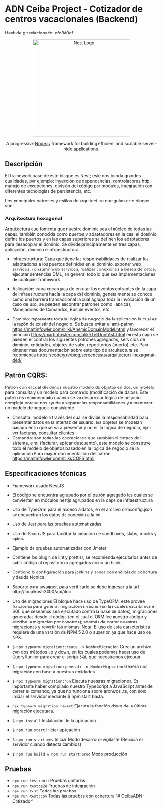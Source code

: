 # ADN Ceiba Project - Cotizador de centros vacacionales (Backend)

Hash de git relacionado: efc8d0cf

<p align="center">
  <a href="http://nestjs.com/" target="blank"><img src="https://nestjs.com/img/logo_text.svg" width="320" alt="Nest Logo" /></a>
</p>

[circleci-image]: https://img.shields.io/circleci/build/github/nestjs/nest/master?token=abc123def456
[circleci-url]: https://circleci.com/gh/nestjs/nest

<p align="center">A progressive <a href="http://nodejs.org" target="_blank">Node.js</a> framework for building efficient and scalable server-side applications.<p>

## Descripción

El framework base de este bloque es Nest; este nos brinda grandes cualidades, por ejemplo: inyección de dependencias, controladores http, manejo de excepciones, división del código por módulos, integración con diferentes tecnologías de persistencia, etc.

Los principales patrones y estilos de arquitectura que guían este bloque son:

### Arquitectura hexagonal

Arquitectura que fomenta que nuestro dominio sea el núcleo de todas las capas, también conocida como puertos y adaptadores en la cual el dominio define los puertos y en las capas superiores se definen los adaptadores para desacoplar el dominio. Se divide principalmente en tres capas, aplicación, dominio e infraestructura

- Infraestructura: Capa que tiene las responsabilidades de realizar los adaptadores a los puertos definidos en el dominio, exponer web services, consumir web services, realizar conexiones a bases de datos, ejecutar sentencias DML, en general todo lo que sea implementaciones de cualquier framework

- Aplicación: capa encargada de enrutar los eventos entrantes de la capa de infraestructura hacía la capa del dominio, generalmente se conoce como una barrera transaccional la cual agrupa toda la invocación de un caso de uso, se pueden encontrar patrones como Fabricas, Manejadores de Comandos, Bus de eventos, etc.

- Dominio: representa toda la lógica de negocio de la aplicación la cual es la razón de existir del negocio. Se busca evitar el anti-patron https://martinfowler.com/bliki/AnemicDomainModel.html y favorecer el principio https://martinfowler.com/bliki/TellDontAsk.html en esta capa se pueden encontrar los siguientes patrones agregados, servicios de dominio, entidades, objetos de valor, repositorios (puerto), etc.
  Para obtener mas documentación sobre este tipo de arquitectura se recomienda https://codely.tv/blog/screencasts/arquitectura-hexagonal-ddd/

## Patrón CQRS:

Patrón con el cual dividimos nuestro modelo de objetos en dos, un modelo para consulta y un modelo para comando (modificación de datos). Este patrón es recomendado cuando se va desarrollar lógica de negocio compleja porque nos ayuda a separar las responsabilidades y a mantener un modelo de negocio consistente.

- Consulta: modelo a través del cual se divide la responsabilidad para presentar datos en la interfaz de usuario, los objetos se modelan basado en lo que se va a presentar y no en la lógica de negocio, ejm: ver facturas, consultar clientes
- Comando: son todas las operaciones que cambian el estado del sistema, ejm: (facturar, aplicar descuento), este modelo se construye todo el modelo de objetos basado en la lógica de negocio de la aplicación
  Para mayor documentación del patrón https://martinfowler.com/bliki/CQRS.html

## Especificaciones técnicas

- Framework usado NestJS
- El código se encuentra agrupado por el patrón agregado los cuales se convierten en módulos nestjs agrupados en la capa de infraestructura
- Uso de TypeOrm para el acceso a datos, en el archivo ormconfig.json se encuentran los datos de conexión a la bd
- Uso de Jest para las pruebas automatizadas
- Uso de Sinon.JS para facilitar la creación de sandboxes, stubs, mocks y spies.
- Ejemplo de pruebas automatizadas con Jmeter
- Contiene los plugin de lint y prettier, se recomienda ejecutarlos antes de subir código al repositorio o agregarlos como un hook.
- Contiene la configuración para jenkins y sonar con análisis de cobertura y deuda técnica.
- Soporte para swagger, para verificarlo se debe ingresar a la url http://localhost:3000/api/doc
- Uso de migraciones
  El bloque hace uso de TypeORM, este provee funciones para generar migraciones vacías (en las cuales escribimos el SQL que deseamos sea ejecutado contra la base de datos), migraciones generadas desde el código (en el cual el ORM lee nuestro código y escribe la migración por nosotros); además de correr nuestras migraciones y revertir las mismas. Nota: El uso de esta característica requiere de una versión de NPM 5.2.0 o superior, ya que hace uso de NPX.

- `$ npx typeorm migration:create -n NombreMigracion` Crea un archivo con dos métodos up y down, en los cuales podemos hacer uso de QueryRunner para crear el script SQL que necesitamos ejecutar.
- `$ npx typeorm migration:generate -n NombreMigracion` Genera una migración con base a nuestras entidades.
- `$ npx typeorm migration:run` Ejecuta nuestras migraciones. Es importante haber compilado nuestro TypeScript a JavaScript antes de correr el comando, ya que no funciona sobre archivos .ts, con solo iniciar el servidor mediante \$ npm start basta.
- `npx typeorm migration:revert` Ejecuta la función down de la última migración ejecutada.
- `$ npm install` Instalación de la aplicación
- `$ npm run start` Iniciar aplicación
- `$ npm run start:dev` Iniciar Modo desarrollo-vigilante (Reinicia el servidor cuando detecta cambios)
- `$ npm run build & npm run start:prod` Modo producción

## Pruebas

- `npm run test:unit` Pruebas unitarias
- `npm run test:e2e` Pruebas de integración
- `npm run test` Todas las pruebas
- `npm run test:cov` Todas las pruebas con cobertura
  "# CeibaADN-Cotizador"
